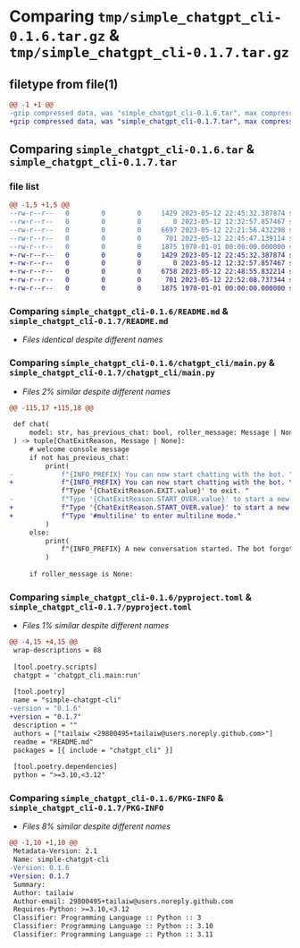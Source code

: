 # Comparing `tmp/simple_chatgpt_cli-0.1.6.tar.gz` & `tmp/simple_chatgpt_cli-0.1.7.tar.gz`

## filetype from file(1)

```diff
@@ -1 +1 @@
-gzip compressed data, was "simple_chatgpt_cli-0.1.6.tar", max compression
+gzip compressed data, was "simple_chatgpt_cli-0.1.7.tar", max compression
```

## Comparing `simple_chatgpt_cli-0.1.6.tar` & `simple_chatgpt_cli-0.1.7.tar`

### file list

```diff
@@ -1,5 +1,5 @@
--rw-r--r--   0        0        0     1429 2023-05-12 22:45:32.387874 simple_chatgpt_cli-0.1.6/README.md
--rw-r--r--   0        0        0        0 2023-05-12 12:32:57.857467 simple_chatgpt_cli-0.1.6/chatgpt_cli/__init__.py
--rw-r--r--   0        0        0     6697 2023-05-12 22:21:56.432298 simple_chatgpt_cli-0.1.6/chatgpt_cli/main.py
--rw-r--r--   0        0        0      701 2023-05-12 22:45:47.139114 simple_chatgpt_cli-0.1.6/pyproject.toml
--rw-r--r--   0        0        0     1875 1970-01-01 00:00:00.000000 simple_chatgpt_cli-0.1.6/PKG-INFO
+-rw-r--r--   0        0        0     1429 2023-05-12 22:45:32.387874 simple_chatgpt_cli-0.1.7/README.md
+-rw-r--r--   0        0        0        0 2023-05-12 12:32:57.857467 simple_chatgpt_cli-0.1.7/chatgpt_cli/__init__.py
+-rw-r--r--   0        0        0     6758 2023-05-12 22:48:55.832214 simple_chatgpt_cli-0.1.7/chatgpt_cli/main.py
+-rw-r--r--   0        0        0      701 2023-05-12 22:52:08.737344 simple_chatgpt_cli-0.1.7/pyproject.toml
+-rw-r--r--   0        0        0     1875 1970-01-01 00:00:00.000000 simple_chatgpt_cli-0.1.7/PKG-INFO
```

### Comparing `simple_chatgpt_cli-0.1.6/README.md` & `simple_chatgpt_cli-0.1.7/README.md`

 * *Files identical despite different names*

### Comparing `simple_chatgpt_cli-0.1.6/chatgpt_cli/main.py` & `simple_chatgpt_cli-0.1.7/chatgpt_cli/main.py`

 * *Files 2% similar despite different names*

```diff
@@ -115,17 +115,18 @@
 
 def chat(
     model: str, has_previous_chat: bool, roller_message: Message | None = None
 ) -> tuple[ChatExitReason, Message | None]:
     # welcome console message
     if not has_previous_chat:
         print(
-            f"{INFO_PREFIX} You can now start chatting with the bot. "
+            f"{INFO_PREFIX} You can now start chatting with the bot. \n"
             f"Type '{ChatExitReason.EXIT.value}' to exit. "
-            f"Type '{ChatExitReason.START_OVER.value}' to start a new conversation (a new conversation will lose all previous context)."
+            f"Type '{ChatExitReason.START_OVER.value}' to start a new conversation (a new conversation will lose all previous context). "
+            f"Type '#multiline' to enter multiline mode."
         )
     else:
         print(
             f"{INFO_PREFIX} A new conversation started. The bot forgot all previous context."
         )
 
     if roller_message is None:
```

### Comparing `simple_chatgpt_cli-0.1.6/pyproject.toml` & `simple_chatgpt_cli-0.1.7/pyproject.toml`

 * *Files 1% similar despite different names*

```diff
@@ -4,15 +4,15 @@
 wrap-descriptions = 88
 
 [tool.poetry.scripts]
 chatgpt = 'chatgpt_cli.main:run'
 
 [tool.poetry]
 name = "simple-chatgpt-cli"
-version = "0.1.6"
+version = "0.1.7"
 description = ""
 authors = ["tailaiw <29800495+tailaiw@users.noreply.github.com>"]
 readme = "README.md"
 packages = [{ include = "chatgpt_cli" }]
 
 [tool.poetry.dependencies]
 python = ">=3.10,<3.12"
```

### Comparing `simple_chatgpt_cli-0.1.6/PKG-INFO` & `simple_chatgpt_cli-0.1.7/PKG-INFO`

 * *Files 8% similar despite different names*

```diff
@@ -1,10 +1,10 @@
 Metadata-Version: 2.1
 Name: simple-chatgpt-cli
-Version: 0.1.6
+Version: 0.1.7
 Summary: 
 Author: tailaiw
 Author-email: 29800495+tailaiw@users.noreply.github.com
 Requires-Python: >=3.10,<3.12
 Classifier: Programming Language :: Python :: 3
 Classifier: Programming Language :: Python :: 3.10
 Classifier: Programming Language :: Python :: 3.11
```

